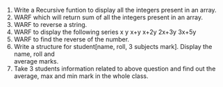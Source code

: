 1. Write a Recursive funtion to display all the integers present in an array.
2. WARF which will return sum of all the integers present in an array.
3. WARF to reverse a string.
4. WARF to display the following series
   x y x+y x+2y 2x+3y 3x+5y
5. WARF to find the reverse of the number.
6. Write a structure for student[name, roll, 3 subjects mark].  Display the name, roll and  
   average marks.
7. Take 3 students information related to above question and find out the average, max and 
   min mark in the whole class.